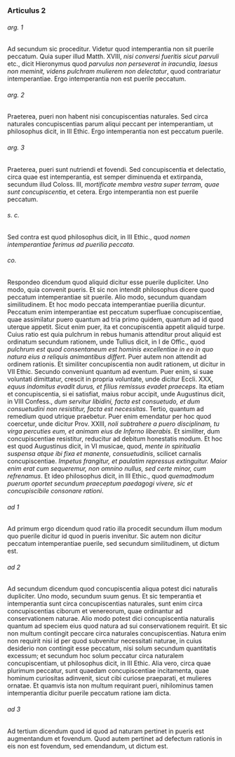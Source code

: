 ### Articulus 2

###### arg. 1
Ad secundum sic proceditur. Videtur quod intemperantia non sit puerile peccatum. Quia super illud Matth. XVIII, *nisi conversi fueritis sicut parvuli* etc., dicit Hieronymus quod *parvulus non perseverat in iracundia, laesus non meminit, videns pulchram mulierem non delectatur*, quod contrariatur intemperantiae. Ergo intemperantia non est puerile peccatum.

###### arg. 2
Praeterea, pueri non habent nisi concupiscentias naturales. Sed circa naturales concupiscentias parum aliqui peccant per intemperantiam, ut philosophus dicit, in III Ethic. Ergo intemperantia non est peccatum puerile.

###### arg. 3
Praeterea, pueri sunt nutriendi et fovendi. Sed concupiscentia et delectatio, circa quae est intemperantia, est semper diminuenda et extirpanda, secundum illud Coloss. III, *mortificate membra vestra super terram, quae sunt concupiscentia*, et cetera. Ergo intemperantia non est puerile peccatum.

###### s. c.
Sed contra est quod philosophus dicit, in III Ethic., quod *nomen intemperantiae ferimus ad puerilia peccata*.

###### co.
Respondeo dicendum quod aliquid dicitur esse puerile dupliciter. Uno modo, quia convenit pueris. Et sic non intendit philosophus dicere quod peccatum intemperantiae sit puerile. Alio modo, secundum quandam similitudinem. Et hoc modo peccata intemperantiae puerilia dicuntur. Peccatum enim intemperantiae est peccatum superfluae concupiscentiae, quae assimilatur puero quantum ad tria primo quidem, quantum ad id quod uterque appetit. Sicut enim puer, ita et concupiscentia appetit aliquid turpe. Cuius ratio est quia pulchrum in rebus humanis attenditur prout aliquid est ordinatum secundum rationem, unde Tullius dicit, in I de Offic., quod *pulchrum est quod consentaneum est hominis excellentiae in eo in quo natura eius a reliquis animantibus differt*. Puer autem non attendit ad ordinem rationis. Et similiter concupiscentia non audit rationem, ut dicitur in VII Ethic. Secundo conveniunt quantum ad eventum. Puer enim, si suae voluntati dimittatur, crescit in propria voluntate, unde dicitur Eccli. XXX, *equus indomitus evadit durus, et filius remissus evadet praeceps*. Ita etiam et concupiscentia, si ei satisfiat, maius robur accipit, unde Augustinus dicit, in VIII Confess., *dum servitur libidini, facta est consuetudo, et dum consuetudini non resistitur, facta est necessitas*. Tertio, quantum ad remedium quod utrique praebetur. Puer enim emendatur per hoc quod coercetur, unde dicitur Prov. XXIII, *noli subtrahere a puero disciplinam, tu virga percuties eum, et animam eius de Inferno liberabis*. Et similiter, dum concupiscentiae resistitur, reducitur ad debitum honestatis modum. Et hoc est quod Augustinus dicit, in VI musicae, quod, *mente in spiritualia suspensa atque ibi fixa et manente, consuetudinis*, scilicet carnalis concupiscentiae. *Impetus frangitur, et paulatim repressus extinguitur. Maior enim erat cum sequeremur, non omnino nullus, sed certe minor, cum refrenamus*. Et ideo philosophus dicit, in III Ethic., quod *quemadmodum puerum oportet secundum praeceptum paedagogi vivere, sic et concupiscibile consonare rationi*.

###### ad 1
Ad primum ergo dicendum quod ratio illa procedit secundum illum modum quo puerile dicitur id quod in pueris invenitur. Sic autem non dicitur peccatum intemperantiae puerile, sed secundum similitudinem, ut dictum est.

###### ad 2
Ad secundum dicendum quod concupiscentia aliqua potest dici naturalis dupliciter. Uno modo, secundum suum genus. Et sic temperantia et intemperantia sunt circa concupiscentias naturales, sunt enim circa concupiscentias ciborum et venereorum, quae ordinantur ad conservationem naturae. Alio modo potest dici concupiscentia naturalis quantum ad speciem eius quod natura ad sui conservationem requirit. Et sic non multum contingit peccare circa naturales concupiscentias. Natura enim non requirit nisi id per quod subvenitur necessitati naturae, in cuius desiderio non contingit esse peccatum, nisi solum secundum quantitatis excessum; et secundum hoc solum peccatur circa naturalem concupiscentiam, ut philosophus dicit, in III Ethic. Alia vero, circa quae plurimum peccatur, sunt quaedam concupiscentiae incitamenta, quae hominum curiositas adinvenit, sicut cibi curiose praeparati, et mulieres ornatae. Et quamvis ista non multum requirant pueri, nihilominus tamen intemperantia dicitur puerile peccatum ratione iam dicta.

###### ad 3
Ad tertium dicendum quod id quod ad naturam pertinet in pueris est augmentandum et fovendum. Quod autem pertinet ad defectum rationis in eis non est fovendum, sed emendandum, ut dictum est.

